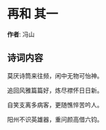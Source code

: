 # 再和  其一

**作者**: 冯山

## 诗词内容

莫厌诗筒来往频，闲中无物可怡神。

追回风雅篇篇好，炼尽襟怀日日新。

自笑支离多病客，更随憔悴苦吟人。

阳州不识英雄器，重问颜高借六钧。

